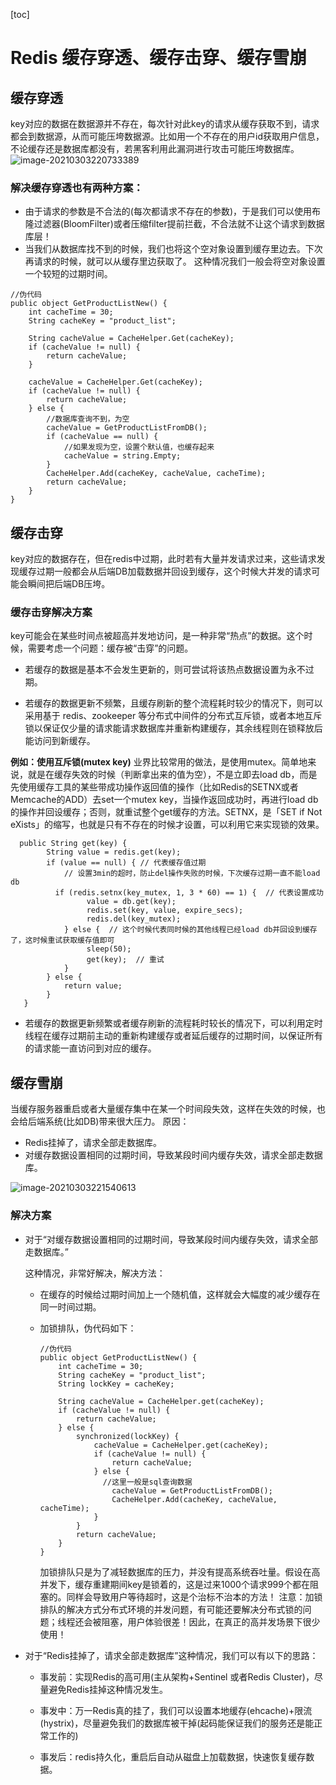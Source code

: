 

[toc]



# Redis 缓存穿透、缓存击穿、缓存雪崩



## 缓存穿透
key对应的数据在数据源并不存在，每次针对此key的请求从缓存获取不到，请求都会到数据源，从而可能压垮数据源。比如用一个不存在的用户id获取用户信息，不论缓存还是数据库都没有，若黑客利用此漏洞进行攻击可能压垮数据库。
![image-20210303220733389](https://homan-blog.oss-cn-beijing.aliyuncs.com/study-demo/redis-demo/image-20210303220733389.png)

### 解决缓存穿透也有两种方案：
- 由于请求的参数是不合法的(每次都请求不存在的参数)，于是我们可以使用布隆过滤器(BloomFilter)或者压缩filter提前拦截，不合法就不让这个请求到数据库层！
- 当我们从数据库找不到的时候，我们也将这个空对象设置到缓存里边去。下次再请求的时候，就可以从缓存里边获取了。
这种情况我们一般会将空对象设置一个较短的过期时间。
```
//伪代码
public object GetProductListNew() {
    int cacheTime = 30;
    String cacheKey = "product_list";

    String cacheValue = CacheHelper.Get(cacheKey);
    if (cacheValue != null) {
        return cacheValue;
    }

    cacheValue = CacheHelper.Get(cacheKey);
    if (cacheValue != null) {
        return cacheValue;
    } else {
        //数据库查询不到，为空
        cacheValue = GetProductListFromDB();
        if (cacheValue == null) {
            //如果发现为空，设置个默认值，也缓存起来
            cacheValue = string.Empty;
        }
        CacheHelper.Add(cacheKey, cacheValue, cacheTime);
        return cacheValue;
    }
}
```



## 缓存击穿

key对应的数据存在，但在redis中过期，此时若有大量并发请求过来，这些请求发现缓存过期一般都会从后端DB加载数据并回设到缓存，这个时候大并发的请求可能会瞬间把后端DB压垮。
### 缓存击穿解决方案
key可能会在某些时间点被超高并发地访问，是一种非常“热点”的数据。这个时候，需要考虑一个问题：缓存被“击穿”的问题。

- 若缓存的数据是基本不会发生更新的，则可尝试将该热点数据设置为永不过期。

- 若缓存的数据更新不频繁，且缓存刷新的整个流程耗时较少的情况下，则可以采用基于 redis、zookeeper 等分布式中间件的分布式互斥锁，或者本地互斥锁以保证仅少量的请求能请求数据库并重新构建缓存，其余线程则在锁释放后能访问到新缓存。
  
**例如：使用互斥锁(mutex key)**
  业界比较常用的做法，是使用mutex。简单地来说，就是在缓存失效的时候（判断拿出来的值为空），不是立即去load db，而是先使用缓存工具的某些带成功操作返回值的操作（比如Redis的SETNX或者Memcache的ADD）去set一个mutex key，当操作返回成功时，再进行load db的操作并回设缓存；否则，就重试整个get缓存的方法。SETNX，是「SET if Not eXists」的缩写，也就是只有不存在的时候才设置，可以利用它来实现锁的效果。
  
  ```
    public String get(key) {
          String value = redis.get(key);
          if (value == null) { // 代表缓存值过期
              // 设置3min的超时，防止del操作失败的时候，下次缓存过期一直不能load db
          	if (redis.setnx(key_mutex, 1, 3 * 60) == 1) {  // 代表设置成功
                   value = db.get(key);
                   redis.set(key, value, expire_secs);
                   redis.del(key_mutex);
              } else {  // 这个时候代表同时候的其他线程已经load db并回设到缓存了，这时候重试获取缓存值即可
                   sleep(50);
                   get(key);  // 重试
              }
          } else {
              return value;      
          }
     }
  ```

- 若缓存的数据更新频繁或者缓存刷新的流程耗时较长的情况下，可以利用定时线程在缓存过期前主动的重新构建缓存或者延后缓存的过期时间，以保证所有的请求能一直访问到对应的缓存。



## 缓存雪崩

当缓存服务器重启或者大量缓存集中在某一个时间段失效，这样在失效的时候，也会给后端系统(比如DB)带来很大压力。
原因：
- Redis挂掉了，请求全部走数据库。
- 对缓存数据设置相同的过期时间，导致某段时间内缓存失效，请求全部走数据库。

![image-20210303221540613](https://homan-blog.oss-cn-beijing.aliyuncs.com/study-demo/redis-demo/image-20210303221540613.png)



### 解决方案

- 对于“对缓存数据设置相同的过期时间，导致某段时间内缓存失效，请求全部走数据库。”

  这种情况，非常好解决，解决方法：

  - 在缓存的时候给过期时间加上一个随机值，这样就会大幅度的减少缓存在同一时间过期。

  - 加锁排队，伪代码如下：

    ```
    //伪代码
    public object GetProductListNew() {
        int cacheTime = 30;
        String cacheKey = "product_list";
        String lockKey = cacheKey;
    
        String cacheValue = CacheHelper.get(cacheKey);
        if (cacheValue != null) {
            return cacheValue;
        } else {
            synchronized(lockKey) {
                cacheValue = CacheHelper.get(cacheKey);
                if (cacheValue != null) {
                    return cacheValue;
                } else {
                  //这里一般是sql查询数据
                    cacheValue = GetProductListFromDB(); 
                    CacheHelper.Add(cacheKey, cacheValue, cacheTime);
                }
            }
            return cacheValue;
        }
    }
    ```
    加锁排队只是为了减轻数据库的压力，并没有提高系统吞吐量。假设在高并发下，缓存重建期间key是锁着的，这是过来1000个请求999个都在阻塞的。同样会导致用户等待超时，这是个治标不治本的方法！
    注意：加锁排队的解决方式分布式环境的并发问题，有可能还要解决分布式锁的问题；线程还会被阻塞，用户体验很差！因此，在真正的高并发场景下很少使用！

    

- 对于“Redis挂掉了，请求全部走数据库”这种情况，我们可以有以下的思路：

	- 事发前：实现Redis的高可用(主从架构+Sentinel 或者Redis Cluster)，尽量避免Redis挂掉这种情况发生。

	- 事发中：万一Redis真的挂了，我们可以设置本地缓存(ehcache)+限流(hystrix)，尽量避免我们的数据库被干掉(起码能保证我们的服务还是能正常工作的)

	- 事发后：redis持久化，重启后自动从磁盘上加载数据，快速恢复缓存数据。























